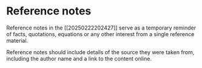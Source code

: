 # Reference notes

Reference notes in the [[20250222202427]] serve as a temporary reminder of facts, quotations, equations or any other interest from a single reference material.

Reference notes should include details of the source they were taken from, including the author name and a link to the content online.



